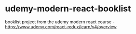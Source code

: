 # udemy-modern-react-booklist
booklist project from the udemy modern react course - https://www.udemy.com/react-redux/learn/v4/overview
